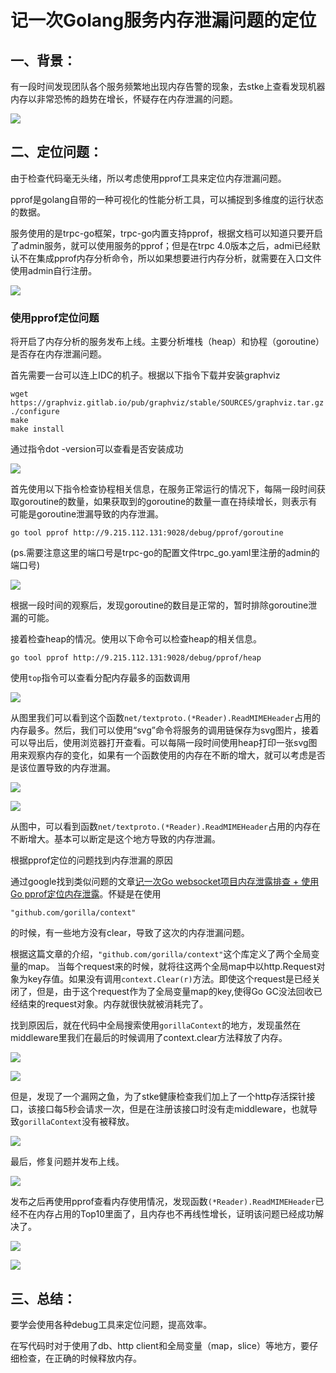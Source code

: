 # 记一次Golang服务内存泄漏问题的定位

## 一、背景：

有一段时间发现团队各个服务频繁地出现内存告警的现象，去stke上查看发现机器内存以非常恐怖的趋势在增长，怀疑存在内存泄漏的问题。

![](https://docimg3.docs.qq.com/image/KurOPjJKRMCzrgsidLrNWQ.png?w=1280&h=285.2954375467465)

## 二、定位问题：

由于检查代码毫无头绪，所以考虑使用pprof工具来定位内存泄漏问题。

pprof是golang自带的一种可视化的性能分析工具，可以捕捉到多维度的运行状态的数据。

服务使用的是trpc-go框架，trpc-go内置支持pprof，根据文档可以知道只要开启了admin服务，就可以使用服务的pprof；但是在trpc 4.0版本之后，admi已经默认不在集成pprof内存分析命令，所以如果想要进行内存分析，就需要在入口文件使用admin自行注册。

![](https://docimg7.docs.qq.com/image/2IimEUicZkHqpt2MTqY0nw.png?w=1278&h=1102)

### 使用pprof定位问题

将开启了内存分析的服务发布上线。主要分析堆栈（heap）和协程（goroutine）是否存在内存泄漏问题。

首先需要一台可以连上IDC的机子。根据以下指令下载并安装graphviz

```
wget https://graphviz.gitlab.io/pub/graphviz/stable/SOURCES/graphviz.tar.gz
./configure
make
make install
```

通过指令dot -version可以查看是否安装成功

![](https://docimg3.docs.qq.com/image/ijSBl16HlN9xEKO3NXiKEA.png?w=1280&h=384.84272128749086)

首先使用以下指令检查协程相关信息，在服务正常运行的情况下，每隔一段时间获取goroutine的数量，如果获取到的goroutine的数量一直在持续增长，则表示有可能是goroutine泄漏导致的内存泄漏。

```
go tool pprof http://9.215.112.131:9028/debug/pprof/goroutine
```

(ps.需要注意这里的端口号是trpc-go的配置文件trpc_go.yaml里注册的admin的端口号)

![](https://docimg8.docs.qq.com/image/EREyjJoRx_n6w6r6imqXXg.png?w=1082&h=473)

根据一段时间的观察后，发现goroutine的数目是正常的，暂时排除goroutine泄漏的可能。

接着检查heap的情况。使用以下命令可以检查heap的相关信息。

```
go tool pprof http://9.215.112.131:9028/debug/pprof/heap
```

使用`top`指令可以查看分配内存最多的函数调用

![](https://docimg9.docs.qq.com/image/XZFmo8oOxuLyzDZ6iqV4jA.png?w=1131&h=491)

从图里我们可以看到这个函数`net/textproto.(*Reader).ReadMIMEHeader`占用的内存最多。然后，我们可以使用“svg”命令将服务的调用链保存为svg图片，接着可以导出后，使用浏览器打开查看。可以每隔一段时间使用heap打印一张svg图用来观察内存的变化，如果有一个函数使用的内存在不断的增大，就可以考虑是否是该位置导致的内存泄漏。

![](https://docimg2.docs.qq.com/image/qflI0_Zep_7XCrpnj9fEPQ.png?w=1280&h=639.591054313099)

![](https://docimg10.docs.qq.com/image/0KIGBPYOgDW3Te4Iwqq-2g.png?w=1280&h=623.8082556591212)

从图中，可以看到函数`net/textproto.(*Reader).ReadMIMEHeader`占用的内存在不断增大。基本可以断定是这个地方导致的内存泄漏。

根据pprof定位的问题找到内存泄漏的原因

通过google找到类似问题的文章[记一次Go websocket项目内存泄露排查 + 使用Go pprof定位内存泄露](https://pathbox.github.io/2017/05/27/find-the-reason-memory-leak/)。怀疑是在使用

```
"github.com/gorilla/context" 
```

的时候，有一些地方没有clear，导致了这次的内存泄漏问题。

根据这篇文章的介绍，`"github.com/gorilla/context"`这个库定义了两个全局变量的map。 当每个request来的时候，就将往这两个全局map中以http.Request对象为key存值。如果没有调用`context.Clear(r)`方法。即使这个request是已经关闭了，但是，由于这个request作为了全局变量map的key,使得Go GC没法回收已经结束的request对象。内存就很快就被消耗完了。

找到原因后，就在代码中全局搜索使用`gorillaContext`的地方，发现虽然在middleware里我们在最后的时候调用了context.clear方法释放了内存。

![](https://docimg10.docs.qq.com/image/0wsawhDt5s3I84Emst7Ggw.png?w=1280&h=439.88732394366195)

![](https://docimg6.docs.qq.com/image/SV-oEld2LZ2Ej-3WUPwAzg.png?w=1280&h=636.5498652291105)

但是，发现了一个漏网之鱼，为了stke健康检查我们加上了一个http存活探针接口，该接口每5秒会请求一次，但是在注册该接口时没有走middleware，也就导致`gorillaContext`没有被释放。

![](https://docimg9.docs.qq.com/image/sLj03Eh3O1EP8AA73vTlaA.png?w=1126&h=404)

最后，修复问题并发布上线。

![](https://docimg2.docs.qq.com/image/nbhO44y3bKe7Ap8KnMbuiQ.png?w=1108&h=514)

发布之后再使用pprof查看内存使用情况，发现函数`(*Reader).ReadMIMEHeader`已经不在内存占用的Top10里面了，且内存也不再线性增长，证明该问题已经成功解决了。

![](https://docimg2.docs.qq.com/image/kK5uQ9TabSJO4eD7iuKh8A.png?w=1280&h=396.07547169811323)

![](https://docimg2.docs.qq.com/image/Mvnk7HbTFjAQKBggYJ9Bpw.png?w=1280&h=280.48192771084337)

## 三、总结：

要学会使用各种debug工具来定位问题，提高效率。

在写代码时对于使用了db、http client和全局变量（map，slice）等地方，要仔细检查，在正确的时候释放内存。
